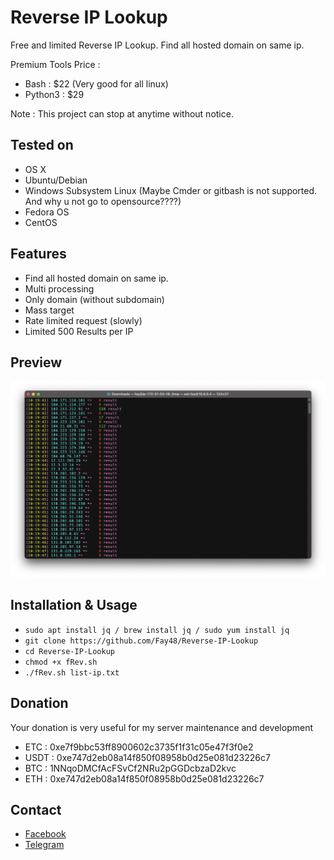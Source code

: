 # Reverse IP Lookup

Free and limited Reverse IP Lookup. Find all hosted domain on same ip.

Premium Tools Price :

- Bash : $22 (Very good for all linux)
- Python3 : $29

Note : This project can stop at anytime without notice.


## Tested on

- OS X
- Ubuntu/Debian
- Windows Subsystem Linux (Maybe Cmder or gitbash is not supported. And why u not go to opensource????)
- Fedora OS
- CentOS

## Features

- Find all hosted domain on same ip.
- Multi processing
- Only domain (without subdomain)
- Mass target
- Rate limited request (slowly)
- Limited 500 Results per IP

## Preview
![screenshot](https://raw.githubusercontent.com/Fay48/Reverse-IP-Lookup/main/Screen%20Shot%202021-12-05%20at%2010.32.22.png)

## Installation & Usage
- `sudo apt install jq / brew install jq / sudo yum install jq`
- `git clone https://github.com/Fay48/Reverse-IP-Lookup`
- `cd Reverse-IP-Lookup`
- `chmod +x fRev.sh`
- `./fRev.sh list-ip.txt`

## Donation
Your donation is very useful for my server maintenance and development
- ETC : 0xe7f9bbc53ff8900602c3735f1f31c05e47f3f0e2
- USDT : 0xe747d2eb08a14f850f08958b0d25e081d23226c7
- BTC : 1NNqoDMCfAcFSvCf2NRu2pGGDcbzaD2kvc
- ETH : 0xe747d2eb08a14f850f08958b0d25e081d23226c7

## Contact
- [Facebook](https://fb.me/fayyy.id)
- [Telegram](https://t.me/sosialismageran)
